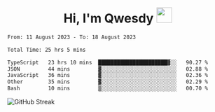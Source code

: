 
<h1 align="center"><b>Hi, I'm Qwesdy </b><img src="https://media.giphy.com/media/hvRJCLFzcasrR4ia7z/giphy.gif" width="35"></h1>



<!--
**Qwesdy/qwesdy** is a ✨ _special_ ✨ repository because its `README.md` (this file) appears on your GitHub profile.

Here are some ideas to get you started:

- 🔭 I’m currently working on ...
- 🌱 I’m currently learning ...
- 👯 I’m looking to collaborate on ...
- 🤔 I’m looking for help with ...
- 💬 Ask me about ...
- 📫 How to reach me: ...
- 😄 Pronouns: ...
- ⚡ Fun fact: ...

-------
-->


<!--START_SECTION:waka-->

```txt
From: 11 August 2023 - To: 18 August 2023

Total Time: 25 hrs 5 mins

TypeScript   23 hrs 10 mins  ██████████████████████▓░░   90.27 %
JSON         44 mins         ▓░░░░░░░░░░░░░░░░░░░░░░░░   02.88 %
JavaScript   36 mins         ▓░░░░░░░░░░░░░░░░░░░░░░░░   02.36 %
Other        35 mins         ▓░░░░░░░░░░░░░░░░░░░░░░░░   02.29 %
Bash         10 mins         ▒░░░░░░░░░░░░░░░░░░░░░░░░   00.70 %
```

<!--END_SECTION:waka-->

![GitHub Streak](https://streak-stats.demolab.com?user=Qwesdy&theme=dark&hide_border=true)
